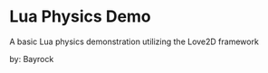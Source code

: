 Lua Physics Demo
===========

A basic Lua physics demonstration utilizing the Love2D framework


by: Bayrock

